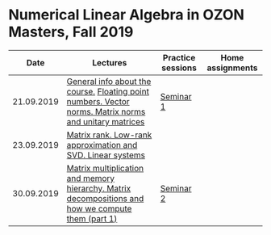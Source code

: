 # Numerical Linear Algebra in OZON Masters, Fall 2019

|Date| Lectures | Practice sessions | Home assignments|
|----|----|----| ---- |
|21.09.2019| [General info about the course.](./lectures/general_info.ipynb) [Floating point numbers. Vector norms. Matrix norms and unitary matrices](./lectures/lecture1/lecture-1.ipynb) | [Seminar 1](./seminars/seminar1/seminar1.ipynb) | |
| 23.09.2019| [Matrix rank. Low-rank approximation and SVD. Linear systems](./lectures/lecture2/lecture2.ipynb) | | |
| 30.09.2019| [Matrix multiplication and memory hierarchy. Matrix decompositions and how we compute them (part 1)](./lectures/lecture3/lecture3.ipynb) | [Seminar 2](./seminars/seminar2/seminar2.ipynb) | |

